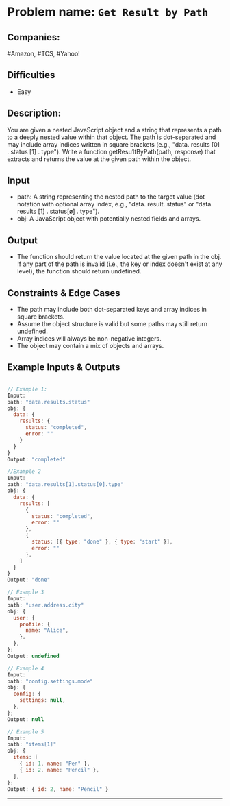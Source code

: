 # Problem name: `Get Result by Path`

## Companies:

#Amazon, #TCS, #Yahoo!

## Difficulties

- Easy

## Description:

You are given a nested JavaScript object and a string that represents a path to a deeply nested value within that object. The path is dot-separated and may include array indices written in square brackets (e.g., "data. results [0] . status [1] . type"). Write a function getResu1tByPath(path, response) that extracts and returns the value at the given path within the object.

## Input

- path: A string representing the nested path to the target value (dot notation with optional array index, e.g., "data. result. status" or "data. results [1] . status[ø] . type").
- obj: A JavaScript object with potentially nested fields and arrays.

## Output

- The function should return the value located at the given path in the obj. If any part of the path is invalid (i.e., the key or index doesn't exist at any level), the function should return undefined.

## Constraints & Edge Cases

- The path may include both dot-separated keys and array indices in square brackets.
- Assume the object structure is valid but some paths may still return undefined.
- Array indices will always be non-negative integers.
- The object may contain a mix of objects and arrays.

## Example Inputs & Outputs

```js

// Example 1:
Input:
path: "data.results.status"
obj: {
  data: {
    results: {
      status: "completed",
      error: ""
    }
  }
}
Output: "completed"

//Example 2
Input:
path: "data.results[1].status[0].type"
obj: {
  data: {
    results: [
      {
        status: "completed",
        error: ""
      },
      {
        status: [{ type: "done" }, { type: "start" }],
        error: ""
      },
    ]
  }
}
Output: "done"

// Example 3
Input:
path: "user.address.city"
obj: {
  user: {
    profile: {
      name: "Alice",
    },
  },
};
Output: undefined

// Example 4
Input:
path: "config.settings.mode"
obj: {
  config: {
    settings: null,
  },
};
Output: null

// Example 5
Input:
path: "items[1]"
obj: {
  items: [
    { id: 1, name: "Pen" },
    { id: 2, name: "Pencil" },
  ],
};
Output: { id: 2, name: "Pencil" }

```

---
